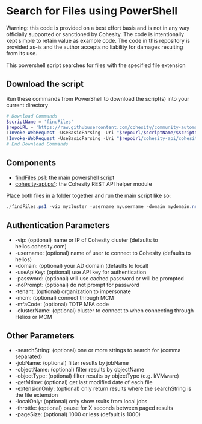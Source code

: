 # Search for Files using PowerShell

Warning: this code is provided on a best effort basis and is not in any way officially supported or sanctioned by Cohesity. The code is intentionally kept simple to retain value as example code. The code in this repository is provided as-is and the author accepts no liability for damages resulting from its use.

This powershell script searches for files with the specified file extension

## Download the script

Run these commands from PowerShell to download the script(s) into your current directory

```powershell
# Download Commands
$scriptName = 'findFiles'
$repoURL = 'https://raw.githubusercontent.com/cohesity/community-automation-samples/main/powershell'
(Invoke-WebRequest -UseBasicParsing -Uri "$repoUrl/$scriptName/$scriptName.ps1").content | Out-File "$scriptName.ps1"; (Get-Content "$scriptName.ps1") | Set-Content "$scriptName.ps1"
(Invoke-WebRequest -UseBasicParsing -Uri "$repoUrl/cohesity-api/cohesity-api.ps1").content | Out-File cohesity-api.ps1; (Get-Content cohesity-api.ps1) | Set-Content cohesity-api.ps1
# End Download Commands
```

## Components

* [findFiles.ps1](https://raw.githubusercontent.com/cohesity/community-automation-samples/main/powershell/findFiles/findFiles.ps1): the main powershell script
* [cohesity-api.ps1](https://raw.githubusercontent.com/cohesity/community-automation-samples/main/powershell/cohesity-api/cohesity-api.ps1): the Cohesity REST API helper module

Place both files in a folder together and run the main script like so:

```powershell
./findFiles.ps1 -vip mycluster -username myusername -domain mydomain.net -searchString gif -extensionOnly
```

## Authentication Parameters

* -vip: (optional) name or IP of Cohesity cluster (defaults to helios.cohesity.com)
* -username: (optional) name of user to connect to Cohesity (defaults to helios)
* -domain: (optional) your AD domain (defaults to local)
* -useApiKey: (optional) use API key for authentication
* -password: (optional) will use cached password or will be prompted
* -noPrompt: (optional) do not prompt for password
* -tenant: (optional) organization to impersonate
* -mcm: (optional) connect through MCM
* -mfaCode: (optional) TOTP MFA code
* -clusterName: (optional) cluster to connect to when connecting through Helios or MCM

## Other Parameters

* -searchString: (optional) one or more strings to search for (comma separated)
* -jobName: (optional) filter results by jobName
* -objectName: (optional) filter results by objectName
* -objectType: (optional) filter results by objectType (e.g. kVMware)
* -getMtime: (optional) get last modified date of each file
* -extensionOnly: (optional) only return results where the searchString is the file extension
* -localOnly: (optional) only show rsults from local jobs
* -throttle: (optional) pause for X seconds between paged results
* -pageSize: (optional) 1000 or less (default is 1000)
